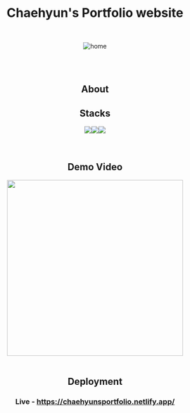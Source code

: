 <div align=center>

# Chaehyun's Portfolio website
<br>

![home](https://github.com/ChaeHyun-Lee/portfolio-Chaehyun/assets/88769484/11584040-c2af-4e27-a2d9-b15ca5348db3)

<br>
<br>

 
## About

 
## Stacks
<img src="https://img.shields.io/badge/React-61DAFB.svg?style=for-the-badge&logo=React&logoColor=black"/><img src="https://img.shields.io/badge/JavaScript-F7DF1E.svg?style=for-the-badge&logo=JavaScript&logoColor=black"><img src="https://img.shields.io/badge/netlify-00C7B7.svg?style=for-the-badge&logo=netlify&logoColor=black"><br>
<br>
<br>
  
## Demo Video
<img src="https://github.com/AIVLE-School-Third-Big-Project/KT_BigProject_07/assets/88769484/22e9dea5-5c6d-4aa4-912c-81c856cfcef0" style="width:400px" >
<br>
<br>

## Deployment
### Live - https://chaehyunsportfolio.netlify.app/
<br>
<br>
</div>
